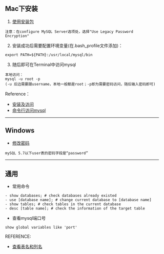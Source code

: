 ## Mac下安装
1. [使用安装包](https://cloud.tencent.com/developer/article/1625825)
```
注意：在configure MySQL Server选项处，选择"Use Legacy Password Encryption"
```
2. 安装成功后需要配置环境变量(在.bash_profile文件添加)：
```
export PATH=${PATH}:/usr/local/mysql/bin
```
3. 随后即可在Terminal中访问mysql
```
本地访问：
mysql -u root -p
(-u 后边需要跟username，本地一般都是root；-p即为需要密码访问，随后输入密码即可)

```

Reference：
- [安装及访问](https://zhuanlan.zhihu.com/p/27960044)
- [命令行访问mysql](https://cloud.tencent.com/developer/news/371453)

---

## Windows
- [修改密码](https://blog.csdn.net/chouzhou9701/article/details/104786266)
```
mySQL 5.7以下user表的密码字段是“password”
```

---
## 通用
- 常用命令
```
- show databases; # check databases already existed
- use [database name]; # change current database to [database name]
- show tables; # check tables in the current database
- desc [table name]; # check the information of the target table
```

- 查看mysql端口号
```
show global variables like 'port'
```

REFERENCE:
- [查看表名和列名](https://blog.csdn.net/yelllowcong/article/details/79112029)

